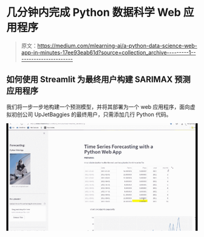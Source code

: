 # 几分钟内完成 Python 数据科学 Web 应用程序

> 原文：<https://medium.com/mlearning-ai/a-python-data-science-web-app-in-minutes-17ee93eab61d?source=collection_archive---------1----------------------->

## 如何使用 Streamlit 为最终用户构建 SARIMAX 预测应用程序

我们将一步一步地构建一个预测模型，并将其部署为一个 web 应用程序，面向虚拟初创公司 UpJetBaggies 的最终用户，只需添加几行 Python 代码。

![](img/ab412ca554a939a5b4a782b9ac74f37d.png)